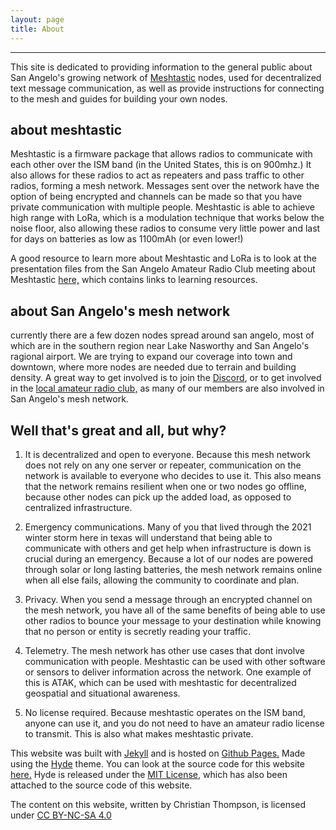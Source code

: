 ```yaml
---
layout: page
title: About
---
```

---
This site is dedicated to providing information to the general public about San Angelo's growing network of [Meshtastic](https://meshtastic.org) nodes, used for decentralized text message communication, as well as provide instructions for connecting to the mesh and guides for building your own nodes.

## about meshtastic
Meshtastic is a firmware package that allows radios to communicate with each other over the ISM band (in the United States, this is on 900mhz.) It also allows for these radios to act as repeaters and pass traffic to other radios, forming a mesh network. Messages sent over the network have the option of being encrypted and channels can be made so that you have private communication with multiple people. Meshtastic is able to achieve high range with LoRa, which is a modulation technique that works below the noise floor, also allowing these radios to consume very little power and last for days on batteries as low as 1100mAh (or even lower!) 

A good resource to learn more about Meshtastic and LoRa is to look at the presentation files from the San Angelo Amateur Radio Club meeting about Meshtastic [here,](https://www.w5qx.org/2024/01/11/lora-presentation-files/) which contains links to learning resources.

## about San Angelo's mesh network
currently there are a few dozen nodes spread around san angelo, most of which are in the southern region near Lake Nasworthy and San Angelo's ragional airport. We are trying to expand our coverage into town and downtown, where more nodes are needed due to terrain and building density. A great way to get involved is to join the [Discord](https://discord.gg/Kw53pzwyuQ), or to get involved in the [local amateur radio club,](https://w5qx.org) as many of our members are also involved in San Angelo's mesh network.

## Well that's great and all, but why?

1. It is decentralized and open to everyone. Because this mesh network does not rely on any one server or repeater, communication on the network is available to everyone who decides to use it. This also means that the network remains resilient when one or two nodes go offline, because other nodes can pick up the added load, as opposed to centralized infrastructure.

2. Emergency communications. Many of you that lived through the 2021 winter storm here in texas will understand that being able to communicate with others and get help when infrastructure is down is crucial during an emergency. Because a lot of our nodes are powered through solar or long lasting batteries, the mesh network remains online when all else fails, allowing the community to coordinate and plan.

3. Privacy. When you send a message through an encrypted channel on the mesh network, you have all of the same benefits of being able to use other radios to bounce your message to your destination while knowing that no person or entity is secretly reading your traffic.

4. Telemetry. The mesh network has other use cases that dont involve communication with people. Meshtastic can be used with other software or sensors to deliver information across the network. One example of this is ATAK, which can be used with meshtastic for decentralized geospatial and situational awareness.

5. No license required. Because meshtastic operates on the ISM band, anyone can use it, and you do not need to have an amateur radio license to transmit. This is also what makes meshtastic private.

This website was built with [Jekyll](jekyllrb.com) and is hosted on [Github Pages.](https://pages.github.com) Made using the [Hyde](https://github.com/poole/hyde) theme. You can look at the source code for this website [here.](https://github.com/rubymetro/angelomesh) Hyde is released under the [MIT License,](https://en.wikipedia.org/wiki/MIT_License) which has also been attached to the source code of this website.

<p xmlns:cc="http://creativecommons.org/ns#" xmlns:dct="http://purl.org/dc/terms/">The content on this website, written by <span property="cc:attributionName">Christian Thompson,</span> is licensed under <a href="https://creativecommons.org/licenses/by-nc-sa/4.0/?ref=chooser-v1" target="_blank" rel="license noopener noreferrer" style="display:inline-block;">CC BY-NC-SA 4.0</a></p>